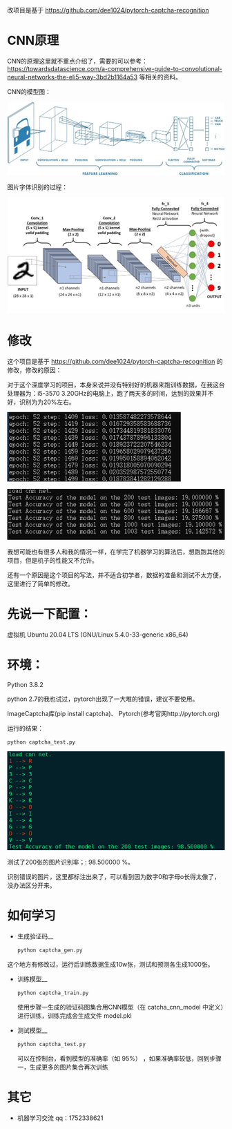 改项目是基于 https://github.com/dee1024/pytorch-captcha-recognition

CNN原理
=========

CNN的原理这里就不重点介绍了，需要的可以参考：https://towardsdatascience.com/a-comprehensive-guide-to-convolutional-neural-networks-the-eli5-way-3bd2b1164a53 等相关的资料。

CNN的模型图：


![](https://raw.githubusercontent.com/go2coding/tiny-pytorch-captcha-recognition/master/docs/1_vkQ0hXDaQv57sALXAJquxA.jpeg)


图片字体识别的过程：

![](https://raw.githubusercontent.com/go2coding/tiny-pytorch-captcha-recognition/master/docs/1_uAeANQIOQPqWZnnuH-VEyw.jpeg)


修改
=========


这个项目是基于 https://github.com/dee1024/pytorch-captcha-recognition 的修改，修改的原因：

对于这个深度学习的项目，本身来说并没有特别好的机器来跑训练数据，在我这台 处理器为：i5-3570 3.20GHz的电脑上，跑了两天多的时间，达到的效果并不好，识别为为20%左右。

![](https://raw.githubusercontent.com/go2coding/tiny-pytorch-captcha-recognition/master/docs/20200605101002.png)

![](https://raw.githubusercontent.com/go2coding/tiny-pytorch-captcha-recognition/master/docs/20200605101025.png)

我想可能也有很多人和我的情况一样，在学完了机器学习的算法后，想跑跑其他的项目，但是机子的性能又不允许。

还有一个原因是这个项目的写法，并不适合初学者，数据的准备和测试不太方便，这里进行了简单的修改。


先说一下配置：
====

虚拟机 Ubuntu 20.04 LTS (GNU/Linux 5.4.0-33-generic x86_64)

环境：
====

Python 3.8.2

python 2.7的我也试过，pytorch出现了一大堆的错误，建议不要使用。

ImageCaptcha库(pip install captcha)、 Pytorch(参考官网http://pytorch.org)


运行的结果：


	python captcha_test.py
	
	

![](https://raw.githubusercontent.com/go2coding/tiny-pytorch-captcha-recognition/master/docs/20200605103409.png)



测试了200张的图片识别率；: 98.500000 %。

识别错误的图片，这里都标注出来了，可以看到因为数字0和字母o长得太像了，没办法区分开来。


如何学习
====

- 生成验证码__

    ```bash
    python captcha_gen.py
    ```
这个地方有修改过，运行后训练数据生成10w张，测试和预测各生成1000张。

- 训练模型__
    ```bash
    python captcha_train.py
    ```
    使用步骤一生成的验证码图集合用CNN模型（在 catcha_cnn_model 中定义）进行训练，训练完成会生成文件 model.pkl

- 测试模型__
    ```bash
    python captcha_test.py
    ```
    可以在控制台，看到模型的准确率（如 95%） ，如果准确率较低，回到步骤一，生成更多的图片集合再次训练
	
其它
===
* 机器学习交流 qq：1752338621